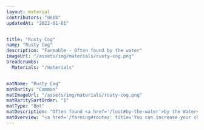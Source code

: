 ```yaml
---
layout: material
contributors: "debb"
updatedAt: "2022-01-01"


title: "Rusty Cog"
name: "Rusty Cog"
description: "Farmable - Often found by the water"
imageUrl: "/assets/img/materials/rusty-cog.png"
breadcrumbs:
  Materials: "/materials"


matName: "Rusty Cog"
matRarity: "Common"
matImageUrl: "/assets/img/materials/rusty-cog.png"
matRaritySortOrder: "1"
matType: "Bot"
matDescription: "Often found <a href='/loot#by-the-water'>by the Water</a>"
matOverview: "<a href='/farming#routes' title='You can increase your chances of finding this material by grinding the right routes'>Farmable</a> - "
---
```



